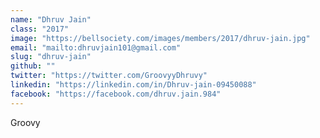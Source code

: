 ```yaml
---
name: "Dhruv Jain"
class: "2017"
image: "https://bellsociety.com/images/members/2017/dhruv-jain.jpg"
email: "mailto:dhruvjain101@gmail.com"
slug: "dhruv-jain"
github: ""
twitter: "https://twitter.com/GroovyyDhruvy"
linkedin: "https://linkedin.com/in/Dhruv-jain-09450088"
facebook: "https://facebook.com/dhruv.jain.984"
---
```

Groovy